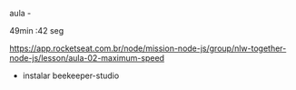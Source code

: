 
aula - 

49min :42 seg

https://app.rocketseat.com.br/node/mission-node-js/group/nlw-together-node-js/lesson/aula-02-maximum-speed


- instalar beekeeper-studio 